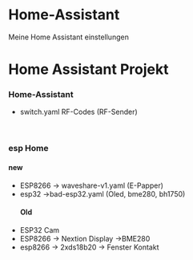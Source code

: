# Home-Assistant
Meine Home Assistant einstellungen
<h1>Home Assistant Projekt</h1>

<h3>Home-Assistant</h3>
<ul>
  <li>switch.yaml RF-Codes (RF-Sender)</li>
</ul>
<br />
<h3>esp Home</h3>
<h4>new</h4>
<ul>
  <li>ESP8266 -> waveshare-v1.yaml (E-Papper)</li>
  <li>esp32 ->bad-esp32.yaml (Oled, bme280, bh1750)</li>
  <h4>Old</h4>
</ul>
<ul>
<li>ESP32 Cam</li>
  <li>ESP8266 -> Nextion Display ->BME280</li>
  <li>esp8266 -> 2xds18b20 -> Fenster Kontakt </li>
</ul>

